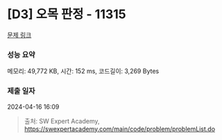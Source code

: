 # [D3] 오목 판정 - 11315 

[문제 링크](https://swexpertacademy.com/main/code/problem/problemDetail.do?contestProbId=AXaSUPYqPYMDFASQ) 

### 성능 요약

메모리: 49,772 KB, 시간: 152 ms, 코드길이: 3,269 Bytes

### 제출 일자

2024-04-16 16:09



> 출처: SW Expert Academy, https://swexpertacademy.com/main/code/problem/problemList.do